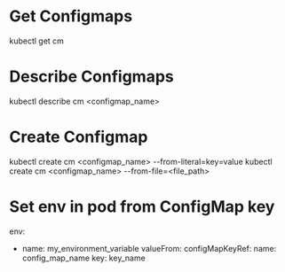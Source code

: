 # Get Configmaps
kubectl get cm

# Describe Configmaps
kubectl describe cm <configmap_name>

# Create Configmap
kubectl create cm <configmap_name> --from-literal=key=value
kubectl create cm <configmap_name> --from-file=<file_path>

# Set env in pod from ConfigMap key
env:
- name: my_environment_variable
  valueFrom:
   configMapKeyRef:
    name: config_map_name
    key: key_name


